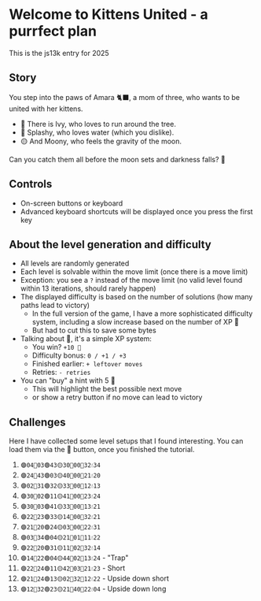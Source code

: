 # Welcome to Kittens United - a purrfect plan
This is the js13k entry for 2025

## Story
You step into the paws of Amara 🐈‍⬛, a mom of three, who wants to be united with her kittens.

- 💚 There is Ivy, who loves to run around the tree. 
- 🔷 Splashy, who loves water (which you dislike).
- 🟡 And Moony, who feels the gravity of the moon.

Can you catch them all before the moon sets and darkness falls? 🌙

## Controls
- On-screen buttons or keyboard
- Advanced keyboard shortcuts will be displayed once you press the first key

## About the level generation and difficulty
- All levels are randomly generated
- Each level is solvable within the move limit (once there is a move limit)
- Exception: you see a `?` instead of the move limit (no valid level found within 13 iterations, should rarely happen)
- The displayed difficulty is based on the number of solutions (how many paths lead to victory)
  - In the full version of the game, I have a more sophisticated difficulty system, including a slow increase based on the number of XP 🧶
  - But had to cut this to save some bytes
- Talking about 🧶, it's a simple XP system:
  - You win? `+10 🧶`
  - Difficulty bonus: `0 / +1 / +3`
  - Finished earlier: `+ leftover moves`
  - Retries: `- retries`
- You can "buy" a hint with 5 🧶 
  - This will highlight the best possible next move
  - or show a retry button if no move can lead to victory

## Challenges
Here I have collected some level setups that I found interesting. You can load them via the 📂 button, once you finished the tutorial.

1. `🟣04🔵03🟢43🟡30🌙00🌳32💧34`
2. `🟣24🔵43🟢03🟡40🌙00🌳21💧20`
3. `🟣02🔵31🟢32🟡33🌙00🌳12💧13`
4. `🟣30🔵02🟢11🟡41🌙00🌳23💧24`
5. `🟣30🔵03🟢41🟡33🌙00🌳13💧21`
6. `🟣22🔵23🟢33🟡14🌙00🌳32💧21`
7. `🟣21🔵20🟢24🟡03🌙00🌳22💧31`
8. `🟣03🔵34🟢04🟡21🌙01🌳11💧22`
9. `🟣22🔵20🟢31🟡11🌙02🌳32💧14`
10. `🟣14🔵22🟢04🟡44🌙02🌳13💧24` - "Trap"
11. `🟣22🔵24🟢11🟡42🌙03🌳21💧23` - Short
12. `🟣21🔵24🟢13🟡02🌙32🌳12💧22` - Upside down short
13. `🟣12🔵32🟢23🟡21🌙40🌳22💧04` - Upside down long
